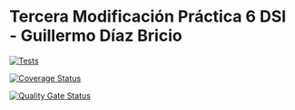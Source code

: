 # Tercera Modificación Práctica 6 DSI - Guillermo Díaz Bricio

[![Tests](https://github.com/ULL-ESIT-INF-DSI-2324/github-actions-sonar-cloud/actions/workflows/node.js.yml/badge.svg)](https://github.com/ULL-ESIT-INF-DSI-2324/github-actions-sonar-cloud/actions/workflows/node.js.yml)

[![Coverage Status](https://coveralls.io/repos/github/ULL-ESIT-INF-DSI-2324/github-actions-sonar-cloud/badge.svg?branch=main)](https://coveralls.io/github/ULL-ESIT-INF-DSI-2324/github-actions-sonar-cloud?branch=main)

[![Quality Gate Status](https://sonarcloud.io/api/project_badges/measure?project=gdiazbricio_p6-tercera-modi&metric=alert_status)](https://sonarcloud.io/summary/new_code?id=gdiazbricio_p6-tercera-modi)
